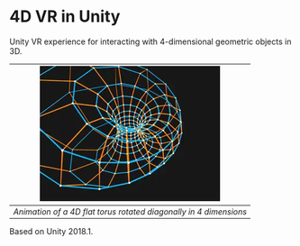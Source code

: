 # 4D VR in Unity

Unity VR experience for interacting with 4-dimensional geometric objects in 3D.

| ![Animation of a 4D flat torus rotated diagonally in 4 dimensions](4d-torus.webp) |
|:--:|
| *Animation of a 4D flat torus rotated diagonally in 4 dimensions* |

Based on Unity 2018.1.
